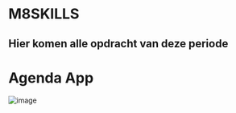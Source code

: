 # M8SKILLS
## Hier komen alle opdracht van deze periode

# Agenda App
![image](https://github.com/Faiiss/M8SKILLS/assets/90894837/d90e5f57-a797-4a4e-8d24-401492073a28)
